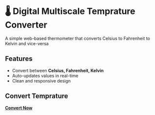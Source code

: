 # 🌡️ Digital Multiscale Temprature Converter
A simple web-based thermometer that converts Celsius to Fahrenheit to Kelvin and vice-versa
## Features
- Convert between **Celsius, Fahrenheit, Kelvin**
- Auto-updates values in real-time
- Clean and responsive design
## Convert Temprature
[**Convert Now**](https://luc1fer007.github.io/Multiscale_Digital_Thermometer/)
